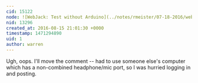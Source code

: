 ```yaml
---
cid: 15122
node: ![WebJack: Test without Arduino](../notes/rmeister/07-18-2016/webjack-test-without-arduino)
nid: 13296
created_at: 2016-08-15 21:01:30 +0000
timestamp: 1471294890
uid: 1
author: warren
---
```


Ugh, oops. I'll move the comment -- had to use someone else's computer which has a non-combined headphone/mic port, so I was hurried logging in and posting. 
